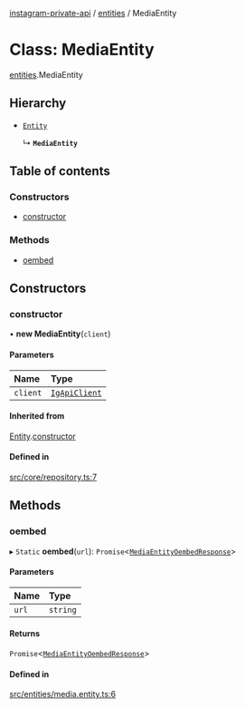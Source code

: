 [instagram-private-api](../../README.md) / [entities](../../modules/entities.md) / MediaEntity

# Class: MediaEntity

[entities](../../modules/entities.md).MediaEntity

## Hierarchy

- [`Entity`](../index/Entity.md)

  ↳ **`MediaEntity`**

## Table of contents

### Constructors

- [constructor](MediaEntity.md#constructor)

### Methods

- [oembed](MediaEntity.md#oembed)

## Constructors

### constructor

• **new MediaEntity**(`client`)

#### Parameters

| Name | Type |
| :------ | :------ |
| `client` | [`IgApiClient`](../index/IgApiClient.md) |

#### Inherited from

[Entity](../index/Entity.md).[constructor](../index/Entity.md#constructor)

#### Defined in

[src/core/repository.ts:7](https://github.com/Nerixyz/instagram-private-api/blob/4971f34/src/core/repository.ts#L7)

## Methods

### oembed

▸ `Static` **oembed**(`url`): `Promise`<[`MediaEntityOembedResponse`](../../interfaces/responses/MediaEntityOembedResponse.md)\>

#### Parameters

| Name | Type |
| :------ | :------ |
| `url` | `string` |

#### Returns

`Promise`<[`MediaEntityOembedResponse`](../../interfaces/responses/MediaEntityOembedResponse.md)\>

#### Defined in

[src/entities/media.entity.ts:6](https://github.com/Nerixyz/instagram-private-api/blob/4971f34/src/entities/media.entity.ts#L6)
